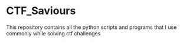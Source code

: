 # CTF_Saviours
This repository contains all the python scripts and programs that I use commonly while solving ctf challenges
